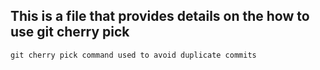 ## This is a file that provides details on the how to use git cherry pick
`git cherry pick command used to avoid duplicate commits`